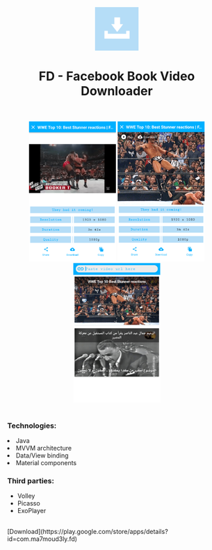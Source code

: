 <div align="center">
  <a href="https://play.google.com/store/apps/details?id=com.ma7moud3ly.fd" target="_blank">
    <img src="images/logo.png" alt="drawing" width="100"/>
  </a>

# FD - Facebook Book Video Downloader

</div>

<div align="center">
<br>
<br>
<div>
  <img src="images/img1.png" alt="drawing" width="200"/>
  <img src="images/img2.png" alt="drawing" width="200"/>
  <img src="images/img3.png" alt="drawing" width="200"/>
</div>
<br>

</div><div align="left">
  
### Technologies:
<li>Java</li>
<li>MVVM architecture</li>
<li>Data/View binding</li>
<li>Material components</li>

### Third parties:
- Volley
- Picasso
- ExoPlayer


<br>
[Download](https://play.google.com/store/apps/details?id=com.ma7moud3ly.fd)
</div>
